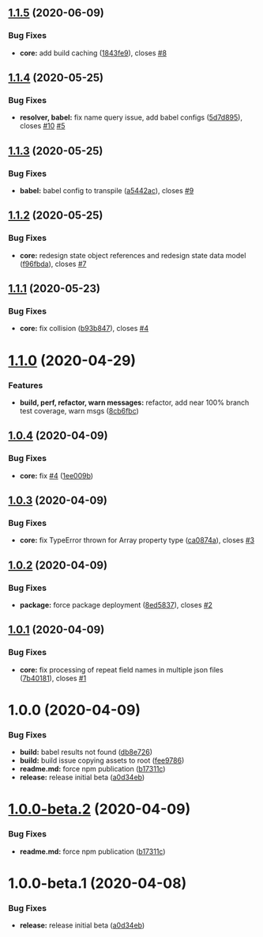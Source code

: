 ## [1.1.5](https://github.com/mirabilio/gatsby-plugin-json-remark/compare/v1.1.4...v1.1.5) (2020-06-09)


### Bug Fixes

* **core:** add build caching ([1843fe9](https://github.com/mirabilio/gatsby-plugin-json-remark/commit/1843fe911ef9e89775783de1b12a4e420cc4ef62)), closes [#8](https://github.com/mirabilio/gatsby-plugin-json-remark/issues/8)

## [1.1.4](https://github.com/mirabilio/gatsby-plugin-json-remark/compare/v1.1.3...v1.1.4) (2020-05-25)

### Bug Fixes

- **resolver, babel:** fix name query issue, add babel configs ([5d7d895](https://github.com/mirabilio/gatsby-plugin-json-remark/commit/5d7d89511da693f44f9490fb1d49c5cf71befb0c)), closes [#10](https://github.com/mirabilio/gatsby-plugin-json-remark/issues/10) [#5](https://github.com/mirabilio/gatsby-plugin-json-remark/issues/5)

## [1.1.3](https://github.com/mirabilio/gatsby-plugin-json-remark/compare/v1.1.2...v1.1.3) (2020-05-25)

### Bug Fixes

- **babel:** babel config to transpile ([a5442ac](https://github.com/mirabilio/gatsby-plugin-json-remark/commit/a5442acddbcd2700e725040226fcd3f398196313)), closes [#9](https://github.com/mirabilio/gatsby-plugin-json-remark/issues/9)

## [1.1.2](https://github.com/mirabilio/gatsby-plugin-json-remark/compare/v1.1.1...v1.1.2) (2020-05-25)

### Bug Fixes

- **core:** redesign state object references and redesign state data model ([f96fbda](https://github.com/mirabilio/gatsby-plugin-json-remark/commit/f96fbda30944f18531da1937dfa2b03040a02c68)), closes [#7](https://github.com/mirabilio/gatsby-plugin-json-remark/issues/7)

## [1.1.1](https://github.com/mirabilio/gatsby-plugin-json-remark/compare/v1.1.0...v1.1.1) (2020-05-23)

### Bug Fixes

- **core:** fix collision ([b93b847](https://github.com/mirabilio/gatsby-plugin-json-remark/commit/b93b847b7d69290cf1844093ab7cd43ecfbf5948)), closes [#4](https://github.com/mirabilio/gatsby-plugin-json-remark/issues/4)

# [1.1.0](https://github.com/mirabilio/gatsby-plugin-json-remark/compare/v1.0.4...v1.1.0) (2020-04-29)

### Features

- **build, perf, refactor, warn messages:** refactor, add near 100% branch test coverage, warn msgs ([8cb6fbc](https://github.com/mirabilio/gatsby-plugin-json-remark/commit/8cb6fbc81b65cf092f445e90e4cdadff7df6dffc))

## [1.0.4](https://github.com/mirabilio/gatsby-plugin-json-remark/compare/v1.0.3...v1.0.4) (2020-04-09)

### Bug Fixes

- **core:** fix [#4](https://github.com/mirabilio/gatsby-plugin-json-remark/issues/4) ([1ee009b](https://github.com/mirabilio/gatsby-plugin-json-remark/commit/1ee009bc95669a2257838832c2fc8a343b741d40))

## [1.0.3](https://github.com/mirabilio/gatsby-plugin-json-remark/compare/v1.0.2...v1.0.3) (2020-04-09)

### Bug Fixes

- **core:** fix TypeError thrown for Array property type ([ca0874a](https://github.com/mirabilio/gatsby-plugin-json-remark/commit/ca0874ac0ec1b5b3f802d71516ee7e323b2e4c3c)), closes [#3](https://github.com/mirabilio/gatsby-plugin-json-remark/issues/3)

## [1.0.2](https://github.com/mirabilio/gatsby-plugin-json-remark/compare/v1.0.1...v1.0.2) (2020-04-09)

### Bug Fixes

- **package:** force package deployment ([8ed5837](https://github.com/mirabilio/gatsby-plugin-json-remark/commit/8ed5837fb8a3e6974024163f4618797bbbdf0062)), closes [#2](https://github.com/mirabilio/gatsby-plugin-json-remark/issues/2)

## [1.0.1](https://github.com/mirabilio/gatsby-plugin-json-remark/compare/v1.0.0...v1.0.1) (2020-04-09)

### Bug Fixes

- **core:** fix processing of repeat field names in multiple json files ([7b40181](https://github.com/mirabilio/gatsby-plugin-json-remark/commit/7b40181eaa319c8f571d386ec75c856a34a5399b)), closes [#1](https://github.com/mirabilio/gatsby-plugin-json-remark/issues/1)

# 1.0.0 (2020-04-09)

### Bug Fixes

- **build:** babel results not found ([db8e726](https://github.com/mirabilio/gatsby-plugin-json-remark/commit/db8e726a3915c4a084f9ae6b3cbe8921ace42980))
- **build:** build issue copying assets to root ([fee9786](https://github.com/mirabilio/gatsby-plugin-json-remark/commit/fee97869ceeee8fed7c09738830452111609f98a))
- **readme.md:** force npm publication ([b17311c](https://github.com/mirabilio/gatsby-plugin-json-remark/commit/b17311cc261151de082adad2aa8c09a98d75cac3))
- **release:** release initial beta ([a0d34eb](https://github.com/mirabilio/gatsby-plugin-json-remark/commit/a0d34ebf58435e9d6122ab05c5014d962f58f83e))

# [1.0.0-beta.2](https://github.com/mirabilio/gatsby-plugin-json-remark/compare/v1.0.0-beta.1...v1.0.0-beta.2) (2020-04-09)

### Bug Fixes

- **readme.md:** force npm publication ([b17311c](https://github.com/mirabilio/gatsby-plugin-json-remark/commit/b17311cc261151de082adad2aa8c09a98d75cac3))

# 1.0.0-beta.1 (2020-04-08)

### Bug Fixes

- **release:** release initial beta ([a0d34eb](https://github.com/mirabilio/gatsby-plugin-json-remark/commit/a0d34ebf58435e9d6122ab05c5014d962f58f83e))
